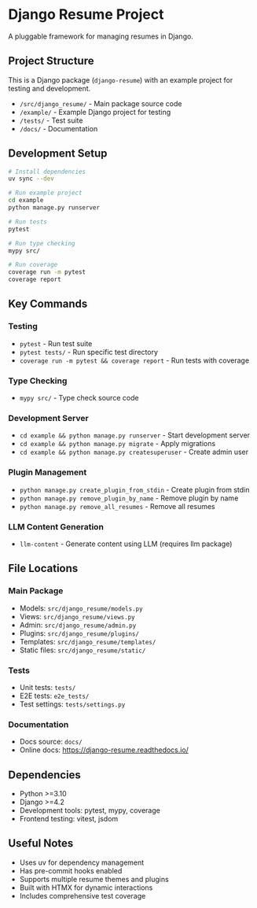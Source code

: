 # Django Resume Project

A pluggable framework for managing resumes in Django.

## Project Structure

This is a Django package (`django-resume`) with an example project for testing and development.

- `/src/django_resume/` - Main package source code
- `/example/` - Example Django project for testing
- `/tests/` - Test suite
- `/docs/` - Documentation

## Development Setup

```bash
# Install dependencies
uv sync --dev

# Run example project
cd example
python manage.py runserver

# Run tests
pytest

# Run type checking
mypy src/

# Run coverage
coverage run -m pytest
coverage report
```

## Key Commands

### Testing
- `pytest` - Run test suite
- `pytest tests/` - Run specific test directory
- `coverage run -m pytest && coverage report` - Run tests with coverage

### Type Checking
- `mypy src/` - Type check source code

### Development Server
- `cd example && python manage.py runserver` - Start development server
- `cd example && python manage.py migrate` - Apply migrations
- `cd example && python manage.py createsuperuser` - Create admin user

### Plugin Management
- `python manage.py create_plugin_from_stdin` - Create plugin from stdin
- `python manage.py remove_plugin_by_name` - Remove plugin by name
- `python manage.py remove_all_resumes` - Remove all resumes

### LLM Content Generation
- `llm-content` - Generate content using LLM (requires llm package)

## File Locations

### Main Package
- Models: `src/django_resume/models.py`
- Views: `src/django_resume/views.py`
- Admin: `src/django_resume/admin.py`
- Plugins: `src/django_resume/plugins/`
- Templates: `src/django_resume/templates/`
- Static files: `src/django_resume/static/`

### Tests
- Unit tests: `tests/`
- E2E tests: `e2e_tests/`
- Test settings: `tests/settings.py`

### Documentation
- Docs source: `docs/`
- Online docs: https://django-resume.readthedocs.io/

## Dependencies

- Python >=3.10
- Django >=4.2
- Development tools: pytest, mypy, coverage
- Frontend testing: vitest, jsdom

## Useful Notes

- Uses uv for dependency management
- Has pre-commit hooks enabled
- Supports multiple resume themes and plugins
- Built with HTMX for dynamic interactions
- Includes comprehensive test coverage